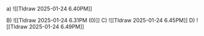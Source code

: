 a)
![[Tldraw 2025-01-24 6.40PM]]

B) ![[Tldraw 2025-01-24 6.31PM (0)]]
C)
![[Tldraw 2025-01-24 6.45PM]]
D) ![[Tldraw 2025-01-24 6.49PM]]
